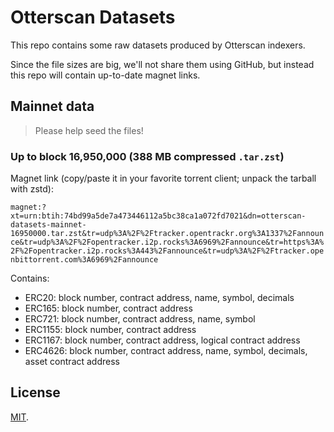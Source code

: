 # Otterscan Datasets

This repo contains some raw datasets produced by Otterscan indexers.

Since the file sizes are big, we'll not share them using GitHub, but instead this repo will contain up-to-date magnet links.

## Mainnet data

> Please help seed the files!

### Up to block 16,950,000 (388 MB compressed `.tar.zst`)

Magnet link (copy/paste it in your favorite torrent client; unpack the tarball with zstd):

`magnet:?xt=urn:btih:74bd99a5de7a473446112a5bc38ca1a072fd7021&dn=otterscan-datasets-mainnet-16950000.tar.zst&tr=udp%3A%2F%2Ftracker.opentrackr.org%3A1337%2Fannounce&tr=udp%3A%2F%2Fopentracker.i2p.rocks%3A6969%2Fannounce&tr=https%3A%2F%2Fopentracker.i2p.rocks%3A443%2Fannounce&tr=udp%3A%2F%2Ftracker.openbittorrent.com%3A6969%2Fannounce`

Contains:

- ERC20: block number, contract address, name, symbol, decimals
- ERC165: block number, contract address
- ERC721: block number, contract address, name, symbol
- ERC1155: block number, contract address
- ERC1167: block number, contract address, logical contract address
- ERC4626: block number, contract address, name, symbol, decimals, asset contract address

## License

[MIT](./LICENSE).
